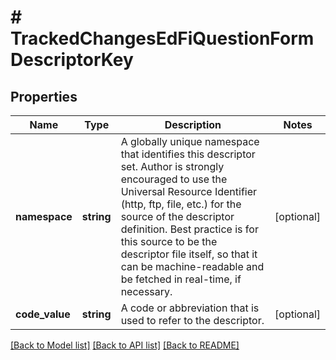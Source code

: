 # # TrackedChangesEdFiQuestionFormDescriptorKey

## Properties

Name | Type | Description | Notes
------------ | ------------- | ------------- | -------------
**namespace** | **string** | A globally unique namespace that identifies this descriptor set. Author is strongly encouraged to use the Universal Resource Identifier (http, ftp, file, etc.) for the source of the descriptor definition. Best practice is for this source to be the descriptor file itself, so that it can be machine-readable and be fetched in real-time, if necessary. | [optional]
**code_value** | **string** | A code or abbreviation that is used to refer to the descriptor. | [optional]

[[Back to Model list]](../../README.md#models) [[Back to API list]](../../README.md#endpoints) [[Back to README]](../../README.md)

